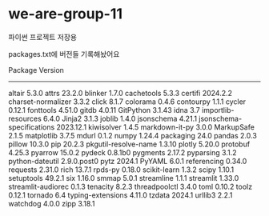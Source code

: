 # we-are-group-11

파이썬 프로젝트 저장용

packages.txt에 버전들 기록해놨어요

Package                   Version
------------------------- -----------
altair                    5.3.0
attrs                     23.2.0
blinker                   1.7.0
cachetools                5.3.3
certifi                   2024.2.2
charset-normalizer        3.3.2
click                     8.1.7
colorama                  0.4.6
contourpy                 1.1.1
cycler                    0.12.1
fonttools                 4.51.0
gitdb                     4.0.11
GitPython                 3.1.43
idna                      3.7
importlib-resources       6.4.0
Jinja2                    3.1.3
joblib                    1.4.0
jsonschema                4.21.1
jsonschema-specifications 2023.12.1
kiwisolver                1.4.5
markdown-it-py            3.0.0
MarkupSafe                2.1.5
matplotlib                3.7.5
mdurl                     0.1.2
numpy                     1.24.4
packaging                 24.0
pandas                    2.0.3
pillow                    10.3.0
pip                       20.2.3
pkgutil-resolve-name      1.3.10
plotly                    5.20.0
protobuf                  4.25.3
pyarrow                   15.0.2
pydeck                    0.8.1b0
pygments                  2.17.2
pyparsing                 3.1.2
python-dateutil           2.9.0.post0
pytz                      2024.1
PyYAML                    6.0.1
referencing               0.34.0
requests                  2.31.0
rich                      13.7.1
rpds-py                   0.18.0
scikit-learn              1.3.2
scipy                     1.10.1
setuptools                49.2.1
six                       1.16.0
smmap                     5.0.1
streamline                1.1.1
streamlit                 1.33.0
streamlit-audiorec        0.1.3
tenacity                  8.2.3
threadpoolctl             3.4.0
toml                      0.10.2
toolz                     0.12.1
tornado                   6.4
typing-extensions         4.11.0
tzdata                    2024.1
urllib3                   2.2.1
watchdog                  4.0.0
zipp                      3.18.1
